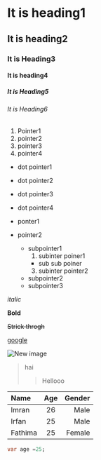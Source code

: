 # It is heading1

## It is heading2

### It is Heading3

#### It is heading4

##### It is Heading5

###### It is Heading6

1. Pointer1
2. pointer2
3. pointer3
4. pointer4

- dot pointer1
- dot pointer2
- dot pointer3
- dot pointer4

- ponter1
- pointer2
  - subpointer1
    1. subinter poiner1
      - sub sub poiner
    3. subinter pointer2
  - subpointer2
  - subpointer3

_italic_

__Bold__

~~Strick throgh~~

[google](https://google.com)

![New image](https://images.pexels.com/photos/4491508/pexels-photo-4491508.jpeg?auto=compress&cs=tinysrgb&w=1260&h=750&dpr=1)

>hai
>>Hellooo

| Name | Age | Gender |
|:------|:-----:|--------:|
|Imran |26 | Male|
|Irfan | 25 | Male|
|Fathima | 25 | Female|

``` dart
var age =25;
```




